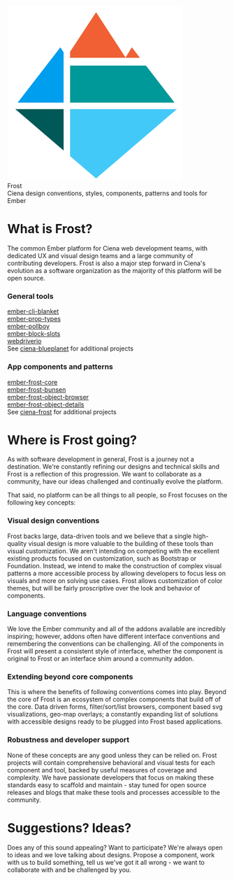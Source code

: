 <div class="guide-introduction header">
  <img src="svgs/guide/frost.svg" height="400" width="400">
  <span class="project">
    <div class="title">Frost</div>
    <div class="sub-title">Ciena design conventions, styles, components, patterns and tools for Ember</div>
  </span>
</div>


# What is Frost?

The common Ember platform for Ciena web development teams, with dedicated UX and visual design teams and a large community of contributing developers.  Frost is also a major step forward in Ciena's evolution as a software organization as the majority of this platform will be open source.

### General tools

<a href="https://github.com/sglanzer/ember-cli-blanket" target="_blank">ember-cli-blanket</a><br>
<a href="https://github.com/ciena-blueplanet/ember-prop-types" target="_blank">ember-prop-types</a><br>
<a href="https://github.com/ciena-blueplanet/ember-pollboy" target="_blank">ember-pollboy</a><br>
<a href="https://github.com/ciena-blueplanet/ember-block-slots" target="_blank">ember-block-slots</a><br>
<a href="https://github.com/ciena-blueplanet/webdriverio-server" target="_blank">webdriverio</a><br>
See <a href="https://github.com/ciena-blueplanet" target="_blank">ciena-blueplanet</a> for additional projects

### App components and patterns

<a href="https://github.com/ciena-frost/ember-frost-core" target="_blank">ember-frost-core</a><br>
<a href="https://github.com/ciena-frost/ember-frost-bunsen" target="_blank">ember-frost-bunsen</a><br>
<a href="https://github.com/ciena-frost/ember-frost-object-browser" target="_blank">ember-frost-object-browser</a><br>
<a href="https://github.com/ciena-frost/ember-frost-object-details" target="_blank">ember-frost-object-details</a><br>
See <a href="https://github.com/ciena-frost" target="_blank">ciena-frost</a> for additional projects


# Where is Frost going?

As with software development in general, Frost is a journey not a destination.  We're constantly refining our designs and technical skills and Frost is a reflection of this progression.  We want to collaborate as a community, have our ideas challenged and continually evolve the platform.

That said, no platform can be all things to all people, so Frost focuses on the following key concepts:

### Visual design conventions

Frost backs large, data-driven tools and we believe that a single high-quality visual design is more valuable to the building of these tools than visual customization.  We aren't intending on competing with the excellent existing products focused on customization, such as Bootstrap or Foundation.  Instead, we intend to make the construction of complex visual patterns a more accessible process by allowing developers to focus less on visuals and more on solving use cases.  Frost allows customization of color themes, but will be fairly proscriptive over the look and behavior of components.

### Language conventions

We love the Ember community and all of the addons available are incredibly inspiring; however, addons often have different interface conventions and remembering the conventions can be challenging.  All of the components in Frost will present a consistent style of interface, whether the component is original to Frost or an interface shim around a community addon.

### Extending beyond core components

This is where the benefits of following conventions comes into play.  Beyond the core of Frost is an ecosystem of complex components that build off  of the core.  Data driven forms, filter/sort/list browsers, component based svg visualizations, geo-map overlays; a constantly expanding list of solutions with accessible designs ready to be plugged into Frost based applications.

### Robustness and developer support

None of these concepts are any good unless they can be relied on.  Frost projects will contain comprehensive behavioral and visual tests for each component and tool, backed by useful measures of coverage and complexity.  We have passionate developers that focus on making these standards easy to scaffold and maintain - stay tuned for open source releases and blogs that make these tools and processes accessible to the community.


# Suggestions? Ideas?

Does any of this sound appealing?  Want to participate?  We're always open to ideas and we love talking about designs.  Propose a component, work with us to build something, tell us we've got it all wrong - we want to collaborate with and be challenged by you.
